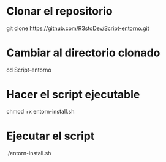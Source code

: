 # Clonar el repositorio
git clone https://github.com/R3stoDev/Script-entorno.git

# Cambiar al directorio clonado
cd Script-entorno

# Hacer el script ejecutable
chmod +x entorn-install.sh

# Ejecutar el script
./entorn-install.sh
